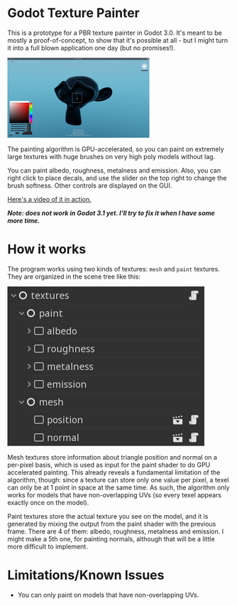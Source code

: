 # Godot Texture Painter

This is a prototype for a PBR texture painter in Godot 3.0. It's meant to be mostly a proof-of-concept, to show that it's possible at all - but I might turn it into a full blown application one day (but no promises!).

![Paint](images/demo.gif)

The painting algorithm is GPU-accelerated, so you can paint on extremely large textures with huge brushes on very high poly models without lag.

You can paint albedo, roughness, metalness and emission. Also, you can right click to place decals, and use the slider on the top right to change the brush softness. Other controls are displayed on the GUI.

[Here's a video of it in action.](https://www.youtube.com/watch?v=nbG_XAxmIlA)

***Note: does not work in Godot 3.1 yet. I'll try to fix it when I have some more time.***

# How it works

The program works using two kinds of textures: `mesh` and `paint` textures. They are organized in the scene tree like this:

![Tree](images/tree.png)

Mesh textures store information about triangle position and normal on a per-pixel basis, which is used as input for the paint shader to do GPU accelerated painting. This already reveals a fundamental limitation of the algorithm, though: since a texture can store only one value per pixel, a texel can only be at 1 point in space at the same time. As such, the algorithm only works for models that have non-overlapping UVs (so every texel appears exactly once on the model). 

Paint textures store the actual texture you see on the model, and it is generated by mixing the output from the paint shader with the previous frame. There are 4 of them: albedo, roughness, metalness and emission. I might make a 5th one, for painting normals, although that will be a little more difficult to implement.

# Limitations/Known Issues
- You can only paint on models that have non-overlapping UVs.
